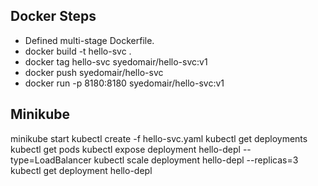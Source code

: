 
Docker Steps
--------------
- Defined multi-stage Dockerfile. 
- docker build -t hello-svc .  
- docker tag hello-svc syedomair/hello-svc:v1
- docker push syedomair/hello-svc
- docker run -p 8180:8180 syedomair/hello-svc:v1 

Minikube
--------
minikube start
kubectl create -f  hello-svc.yaml
kubectl get deployments
kubectl get pods
kubectl expose deployment hello-depl --type=LoadBalancer
kubectl scale deployment hello-depl --replicas=3
kubectl get deployment hello-depl




